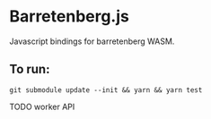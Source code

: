 # Barretenberg.js

Javascript bindings for barretenberg WASM.

## To run:

`git submodule update --init && yarn && yarn test`

TODO worker API
